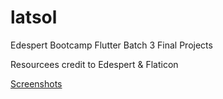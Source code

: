 # latsol

Edespert Bootcamp Flutter Batch 3 Final Projects

Resourcees credit to Edespert & Flaticon

<a href="https://github.com/sahnamm/latsol/tree/master/screenshots" target="_blank">Screenshots</a>



